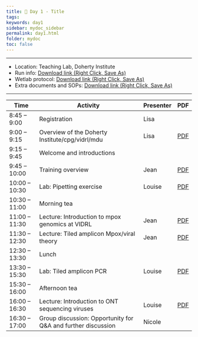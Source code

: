 ```yaml
---
title: 🧪 Day 1 - Title
tags: 
keywords: day1
sidebar: mydoc_sidebar
permalink: day1.html
folder: mydoc
toc: false
---
```


<style>
.result {
background-color: #f0f0f0;
border: 1px solid #dedede;
padding: 10px;
margin-top: 10px;
margin-bottom: 10px;
}
</style>

---

- Location: Teaching Lab, Doherty Institute
- Run info: [Download link (Right Click, Save As)](https://raw.githubusercontent.com/vidrl/training-mpxv-2025/refs/heads/main/pdf/OneDrive_1_30-06-2025.zip)
- Wetlab protocol: [Download link (Right Click, Save As)](https://raw.githubusercontent.com/vidrl/training-mpxv-2025/refs/heads/main/pdf/wetlab/REVISED_VIDRL_ONT%20Mpox%20Protocol_Wetlab_%20training_2025_corrected.pdf)
- Extra documents and SOPs: [Download link (Right Click, Save As)](https://raw.githubusercontent.com/vidrl/training-mpxv-2025/refs/heads/main/pdf/wetlab/OneDrive_2025-06-30.zip)

---

| **Time**         | **Activity**                                         | **Presenter**  | **PDF** |
|------------------|-----------------------------------------------------|-----------------|---------|
| 8:45 – 9:00      | Registration                                        | Lisa            |      |
| 9:00 – 9:15      | Overview of the Doherty Institute/cpg/vidrl/mdu    | Lisa            | [PDF](https://raw.githubusercontent.com/vidrl/training-mpxv-2025/refs/heads/main/pdf/wetlab/CPG%20overview_Mpox%20training.pdf)     |
| 9:15 – 9:45      | Welcome and introductions                            |                 |      |
| 9:45 – 10:00     | Training overview                                   | Jean            | [PDF](https://raw.githubusercontent.com/vidrl/training-mpxv-2025/21e5a17af1dc33c47696b471b2c27a455ed456a3/pdf/wetlab/1_Mpox%20Wet%20Lab%20Day%201_Training%20Overview-1.pdf)     |
| 10:00 – 10:30    | Lab: Pipetting exercise                             | Louise          | [PDF](https://raw.githubusercontent.com/vidrl/training-mpxv-2025/21e5a17af1dc33c47696b471b2c27a455ed456a3/pdf/wetlab/2_Mpox%20Wet%20Lab%20Day1_pipetting.pdf)     |
| 10:30 – 11:00    | Morning tea                                        |                 |      |
| 11:00 – 11:30    | Lecture: Introduction to mpox genomics at VIDRL   | Jean            | [PDF](https://raw.githubusercontent.com/vidrl/training-mpxv-2025/21e5a17af1dc33c47696b471b2c27a455ed456a3/pdf/wetlab/3_Mpox%20Wet%20Lab%20Day%201_INTRODUCTION%20TO%20MPOX%20GENOMICS.pdf)     |
| 11:30 – 12:30    | Lecture: Tiled amplicon Mpox/viral theory          | Jean            | [PDF](https://raw.githubusercontent.com/vidrl/training-mpxv-2025/21e5a17af1dc33c47696b471b2c27a455ed456a3/pdf/wetlab/4_Mpox%20Wet%20Lab%20Day%201_Tiled%20Amp_LECTURE.pdf)     |
| 12:30 – 13:30    | Lunch                                              |                 |      |
| 13:30 – 15:30    | Lab: Tiled amplicon PCR                            | Louise          |   [PDF](https://raw.githubusercontent.com/vidrl/training-mpxv-2025/refs/heads/main/pdf/wetlab/5_Mpox%20Wet%20Lab%20Day%201_tiled%20amplicon%20PCR_lab_08072025-corrected.pdf)   |
| 15:30 – 16:00    | Afternoon tea                                      |                 |      |
| 16:00 – 16:30    | Lecture: Introduction to ONT sequencing viruses     | Louise          | [PDF](https://raw.githubusercontent.com/vidrl/training-mpxv-2025/21e5a17af1dc33c47696b471b2c27a455ed456a3/pdf/wetlab/6_Mpox%20Wet%20Lab%20Day%201_ONT%20sequencing.pdf)     |
| 16:30 – 17:00    | Group discussion: Opportunity for Q&A and further discussion | Nicole          |      |
